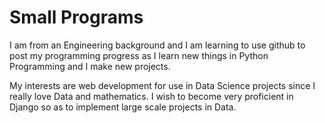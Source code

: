 # Small Programs

I am from an Engineering background and I am learning to use github to post my programming progress as I learn new things in Python Programming and I make new projects.

My interests are web development for use in Data Science projects since I really love Data and mathematics. I wish to become very proficient in Django so as to implement large scale projects in Data.
